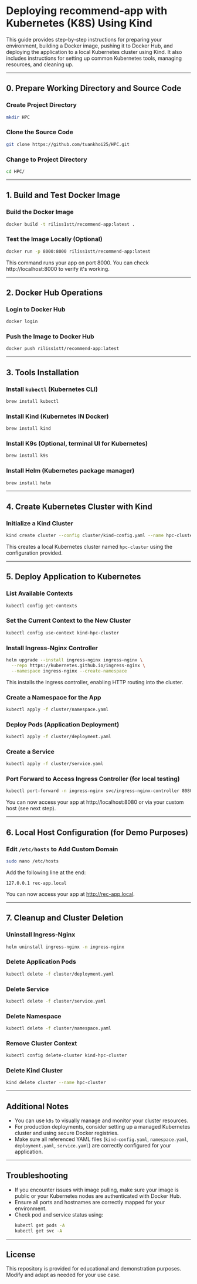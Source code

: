# Deploying recommend-app with Kubernetes (K8S) Using Kind

This guide provides step-by-step instructions for preparing your environment, building a Docker image, pushing it to Docker Hub, and deploying the application to a local Kubernetes cluster using Kind. It also includes instructions for setting up common Kubernetes tools, managing resources, and cleaning up.

---

## 0. Prepare Working Directory and Source Code

### Create Project Directory
```bash
mkdir HPC
```

### Clone the Source Code
```bash
git clone https://github.com/tuankhoi25/HPC.git
```

### Change to Project Directory
```bash
cd HPC/
```

---

## 1. Build and Test Docker Image

### Build the Docker Image
```bash
docker build -t riliss1stt/recommend-app:latest .
```

### Test the Image Locally (Optional)
```bash
docker run -p 8000:8000 riliss1stt/recommend-app:latest
```
This command runs your app on port 8000. You can check http://localhost:8000 to verify it's working.

---

## 2. Docker Hub Operations

### Login to Docker Hub
```bash
docker login
```

### Push the Image to Docker Hub
```bash
docker push riliss1stt/recommend-app:latest
```

---

## 3. Tools Installation

### Install `kubectl` (Kubernetes CLI)
```bash
brew install kubectl
```

### Install Kind (Kubernetes IN Docker)
```bash
brew install kind
```

### Install K9s (Optional, terminal UI for Kubernetes)
```bash
brew install k9s
```

### Install Helm (Kubernetes package manager)
```bash
brew install helm
```

---

## 4. Create Kubernetes Cluster with Kind

### Initialize a Kind Cluster
```bash
kind create cluster --config cluster/kind-config.yaml --name hpc-cluster
```
This creates a local Kubernetes cluster named `hpc-cluster` using the configuration provided.

---

## 5. Deploy Application to Kubernetes

### List Available Contexts
```bash
kubectl config get-contexts
```

### Set the Current Context to the New Cluster
```bash
kubectl config use-context kind-hpc-cluster
```

### Install Ingress-Nginx Controller
```bash
helm upgrade --install ingress-nginx ingress-nginx \
  --repo https://kubernetes.github.io/ingress-nginx \
  --namespace ingress-nginx --create-namespace
```
This installs the Ingress controller, enabling HTTP routing into the cluster.

### Create a Namespace for the App
```bash
kubectl apply -f cluster/namespace.yaml
```

### Deploy Pods (Application Deployment)
```bash
kubectl apply -f cluster/deployment.yaml
```

### Create a Service
```bash
kubectl apply -f cluster/service.yaml
```

### Port Forward to Access Ingress Controller (for local testing)
```bash
kubectl port-forward -n ingress-nginx svc/ingress-nginx-controller 8080:80
```
You can now access your app at http://localhost:8080 or via your custom host (see next step).

---

## 6. Local Host Configuration (for Demo Purposes)

### Edit `/etc/hosts` to Add Custom Domain
```bash
sudo nano /etc/hosts
```
Add the following line at the end:
```
127.0.0.1 rec-app.local
```
You can now access your app at http://rec-app.local.

---

## 7. Cleanup and Cluster Deletion

### Uninstall Ingress-Nginx
```bash
helm uninstall ingress-nginx -n ingress-nginx
```

### Delete Application Pods
```bash
kubectl delete -f cluster/deployment.yaml
```

### Delete Service
```bash
kubectl delete -f cluster/service.yaml
```

### Delete Namespace
```bash
kubectl delete -f cluster/namespace.yaml
```

### Remove Cluster Context
```bash
kubectl config delete-cluster kind-hpc-cluster
```

### Delete Kind Cluster
```bash
kind delete cluster --name hpc-cluster
```

---

## Additional Notes

- You can use `k9s` to visually manage and monitor your cluster resources.
- For production deployments, consider setting up a managed Kubernetes cluster and using secure Docker registries.
- Make sure all referenced YAML files (`kind-config.yaml`, `namespace.yaml`, `deployment.yaml`, `service.yaml`) are correctly configured for your application.

---

## Troubleshooting

- If you encounter issues with image pulling, make sure your image is public or your Kubernetes nodes are authenticated with Docker Hub.
- Ensure all ports and hostnames are correctly mapped for your environment.
- Check pod and service status using:
  ```bash
  kubectl get pods -A
  kubectl get svc -A
  ```

---

## License

This repository is provided for educational and demonstration purposes. Modify and adapt as needed for your use case.